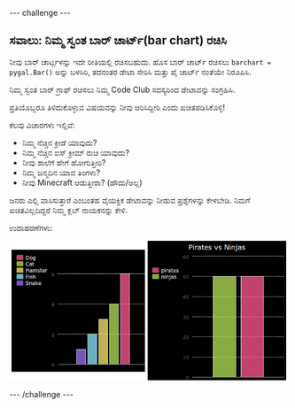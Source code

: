 \--- challenge \---

## ಸವಾಲು: ನಿಮ್ಮ ಸ್ವಂತ ಬಾರ್ ಚಾರ್ಟ್(bar chart) ರಚಿಸಿ

ನೀವು ಬಾರ್ ಚಾರ್ಟ್ಗಳನ್ನು ಇದೇ ರೀತಿಯಲ್ಲಿ ರಚಿಸಬಹುದು. ಹೊಸ ಬಾರ್ ಚಾರ್ಟ್ ರಚಿಸಲು `barchart = pygal.Bar()` ಅನ್ನು ಬಳಸಿರಿ, ತದನಂತರ ಡೇಟಾ ಸೇರಿಸಿ ಮತ್ತು ಪೈ ಚಾರ್ಟ್ ನಂತೆಯೇ ನಿರೂಪಿಸಿ.

ನಿಮ್ಮ ಸ್ವಂತ ಬಾರ್ ಗ್ರಾಫ್ ರಚಿಸಲು ನಿಮ್ಮ Code Club ಸದಸ್ಯರಿಂದ ಡೇಟಾವನ್ನು ಸಂಗ್ರಹಿಸಿ.

ಪ್ರತಿಯೊಬ್ಬರೂ ತಿಳಿದುಕೊಳ್ಳುವ ವಿಷಯವನ್ನು ನೀವು ಆರಿಸಿದ್ದೀರಿ ಎಂದು ಖಚಿತಪಡಿಸಿಕೊಳ್ಳಿ!

ಕೆಲವು ವಿಚಾರಗಳು ಇಲ್ಲಿವೆ:

+ ನಿಮ್ಮ ನೆಚ್ಚಿನ ಕ್ರೀಡೆ ಯಾವುದು?
+ ನಿಮ್ಮ ನೆಚ್ಚಿನ ಐಸ್ ಕ್ರೀಮ್ ರುಚಿ ಯಾವುದು?
+ ನೀವು ಶಾಲೆಗೆ ಹೇಗೆ ಹೋಗುತ್ತೀರಿ?
+ ನಿಮ್ಮ ಜನ್ಮದಿನ ಯಾವ ತಿಂಗಳು?
+ ನೀವು Minecraft ಆಡುತ್ತೀರಾ? (ಹೌದು/ಅಲ್ಲ)

ಜನರು ಎಲ್ಲಿ ವಾಸಿಸುತ್ತಾರೆ ಎಂಬಂತಹ ವೈಯಕ್ತಿಕ ಡೇಟಾವನ್ನು ನೀಡುವ ಪ್ರಶ್ನೆಗಳನ್ನು ಕೇಳಬೇಡಿ. ನಿಮಗೆ ಖಚಿತವಿಲ್ಲದಿದ್ದರೆ ನಿಮ್ಮ ಕ್ಲಬ್ ನಾಯಕನನ್ನು ಕೇಳಿ.

ಉದಾಹರಣೆಗಳು:

![screenshot](images/pets-bar-examples.png)

\--- /challenge \---